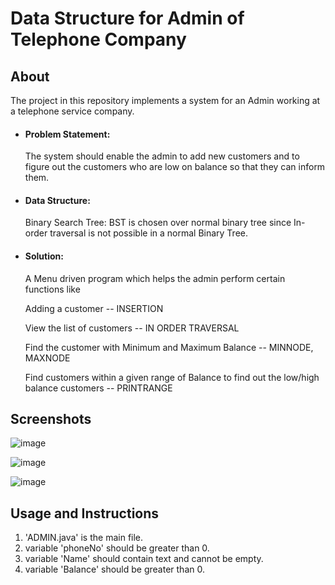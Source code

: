 # Data Structure for Admin of Telephone Company


## About

The project in this repository implements a system for an Admin working at a telephone service company.

- #### Problem Statement: 

  The system should enable the admin to add new customers and to figure out the customers who are low on balance so that they can inform them.

- #### Data Structure: 

     Binary Search Tree: BST is chosen over normal binary tree since In-order traversal is not possible in a normal Binary Tree.


- #### Solution:
  A Menu driven program which helps the admin perform certain functions like 

  Adding a customer -- INSERTION

  View the list of customers -- IN ORDER TRAVERSAL

  Find the customer with Minimum and Maximum Balance -- MINNODE, MAXNODE

  Find customers within a given range of Balance to find out the low/high balance customers -- PRINTRANGE


## Screenshots

![image](https://user-images.githubusercontent.com/68999346/197121096-680acaab-e8c4-42e2-a8c9-abece6020509.png)


![image](https://user-images.githubusercontent.com/68999346/197121182-1cce5bce-e5dc-4b3f-a6fb-4d842ed69f91.png)


![image](https://user-images.githubusercontent.com/68999346/197121263-3f131c10-e961-4f0a-9cf3-e8535c11d0f3.png)



## Usage and Instructions

1. 'ADMIN.java' is the main file.
2. variable 'phoneNo' should be greater than 0.
3. variable 'Name' should contain text and cannot be empty.
4. variable 'Balance' should be greater than 0.
